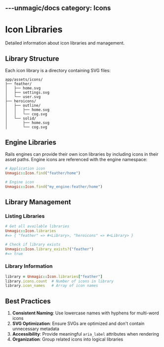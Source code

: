 ---unmagic/docs
category: Icons
---

# Icon Libraries

Detailed information about icon libraries and management.

## Library Structure

Each icon library is a directory containing SVG files:

```
app/assets/icons/
├── feather/
│   ├── home.svg
│   ├── settings.svg
│   └── user.svg
├── heroicons/
│   ├── outline/
│   │   ├── home.svg
│   │   └── cog.svg
│   └── solid/
│       ├── home.svg
│       └── cog.svg
```

## Engine Libraries

Rails engines can provide their own icon libraries by including icons in their asset paths. Engine icons are referenced with the engine namespace:

```ruby
# Application icon
Unmagic::Icon.find("feather/home")

# Engine icon
Unmagic::Icon.find("my_engine:feather/home")
```

## Library Management

### Listing Libraries

```ruby
# Get all available libraries
Unmagic::Icon.libraries
#=> { "feather" => #<Library>, "heroicons" => #<Library> }

# Check if library exists
Unmagic::Icon.library_exists?("feather")
#=> true
```

### Library Information

```ruby
library = Unmagic::Icon.libraries["feather"]
library.icons.count  # Number of icons in library
library.icon_names   # Array of icon names
```

## Best Practices

1. **Consistent Naming**: Use lowercase names with hyphens for multi-word icons
2. **SVG Optimization**: Ensure SVGs are optimized and don't contain unnecessary metadata
3. **Accessibility**: Provide meaningful `aria_label` attributes when rendering
4. **Organization**: Group related icons into logical libraries
